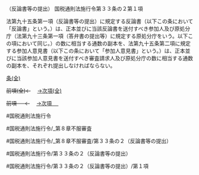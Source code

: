 （反論書等の提出）
国税通則法施行令第３３条の２第１項

法第九十五条第一項（反論書等の提出）に規定する反論書（以下この条において「反論書」という。）は、正本並びに当該反論書を送付すべき参加人及び原処分庁（法第九十三条第一項（答弁書の提出等）に規定する原処分庁をいう。以下この項において同じ。）の数に相当する通数の副本を、法第九十五条第二項に規定する参加人意見書（以下この条において「参加人意見書」という。）は、正本並びに当該参加人意見書を送付すべき審査請求人及び原処分庁の数に相当する通数の副本を、それぞれ提出しなければならない。

[条(全)](国税通則法施行＿令＿第３３条の２_.md)

~~前項(全)←~~　  [→次項(全)](国税通則法施行＿令＿第３３条の２第２項_.md)

~~前項 　 ←~~　  [→次項 　 ](国税通則法施行＿令＿第３３条の２第２項.md)



#国税通則法施行令

#国税通則法施行令/_第８章不服審査

#国税通則法施行令/_第８章不服審査/第３３条の２（反論書等の提出）

#国税通則法施行令/第３３条の２（反論書等の提出）

#国税通則法施行令/第３３条の２（反論書等の提出）/第１項

